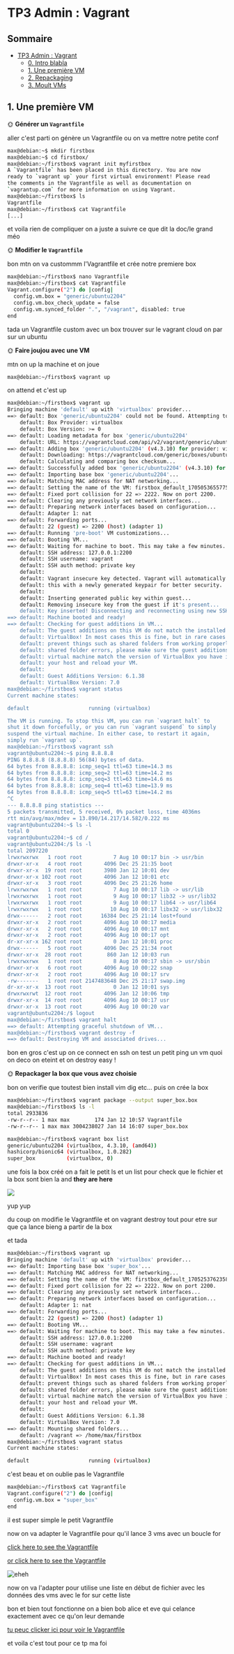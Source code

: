 # TP3 Admin : Vagrant


## Sommaire

- [TP3 Admin : Vagrant](#tp3-admin--vagrant)
  - [0. Intro blabla](#0-intro-blabla)
  - [1. Une première VM](#1-une-première-vm)
  - [2. Repackaging](#2-repackaging)
  - [3. Moult VMs](#3-moult-vms)

## 1. Une première VM

🌞 **Générer un `Vagrantfile`**

aller c'est parti on génère un Vagrantfile ou on va mettre notre petite conf 

```bash
max@debian:~$ mkdir firstbox
max@debian:~$ cd firstbox/
max@debian:~/firstbox$ vagrant init myfirstbox
A `Vagrantfile` has been placed in this directory. You are now
ready to `vagrant up` your first virtual environment! Please read
the comments in the Vagrantfile as well as documentation on
`vagrantup.com` for more information on using Vagrant.
max@debian:~/firstbox$ ls
Vagrantfile
max@debian:~/firstbox$ cat Vagrantfile
[...]
```

et voila rien de compliquer on a juste a suivre ce que dit la doc/le grand méo

🌞 **Modifier le `Vagrantfile`**

bon mtn on va custommm l'Vagrantfile et crée notre premiere box

```bash
max@debian:~/firstbox$ nano Vagrantfile 
max@debian:~/firstbox$ cat Vagrantfile 
Vagrant.configure("2") do |config|
  config.vm.box = "generic/ubuntu2204"
  config.vm.box_check_update = false 
  config.vm.synced_folder ".", "/vagrant", disabled: true
end
```

tada un Vagrantfile custom avec un box trouver sur le vagrant cloud on par sur un ubuntu

🌞 **Faire joujou avec une VM**

mtn on up la machine et on joue

```bash
max@debian:~/firstbox$ vagrant up
```
on attend et c'est up

```bash
max@debian:~/firstbox$ vagrant up
Bringing machine 'default' up with 'virtualbox' provider...
==> default: Box 'generic/ubuntu2204' could not be found. Attempting to find and install...
    default: Box Provider: virtualbox
    default: Box Version: >= 0
==> default: Loading metadata for box 'generic/ubuntu2204'
    default: URL: https://vagrantcloud.com/api/v2/vagrant/generic/ubuntu2204
==> default: Adding box 'generic/ubuntu2204' (v4.3.10) for provider: virtualbox (amd64)
    default: Downloading: https://vagrantcloud.com/generic/boxes/ubuntu2204/versions/4.3.10/providers/virtualbox/amd64/vagrant.box
    default: Calculating and comparing box checksum...
==> default: Successfully added box 'generic/ubuntu2204' (v4.3.10) for 'virtualbox (amd64)'!
==> default: Importing base box 'generic/ubuntu2204'...
==> default: Matching MAC address for NAT networking...
==> default: Setting the name of the VM: firstbox_default_1705053655775_50086
==> default: Fixed port collision for 22 => 2222. Now on port 2200.
==> default: Clearing any previously set network interfaces...
==> default: Preparing network interfaces based on configuration...
    default: Adapter 1: nat
==> default: Forwarding ports...
    default: 22 (guest) => 2200 (host) (adapter 1)
==> default: Running 'pre-boot' VM customizations...
==> default: Booting VM...
==> default: Waiting for machine to boot. This may take a few minutes...
    default: SSH address: 127.0.0.1:2200
    default: SSH username: vagrant
    default: SSH auth method: private key
    default: 
    default: Vagrant insecure key detected. Vagrant will automatically replace
    default: this with a newly generated keypair for better security.
    default: 
    default: Inserting generated public key within guest...
    default: Removing insecure key from the guest if it's present...
    default: Key inserted! Disconnecting and reconnecting using new SSH key...
==> default: Machine booted and ready!
==> default: Checking for guest additions in VM...
    default: The guest additions on this VM do not match the installed version of
    default: VirtualBox! In most cases this is fine, but in rare cases it can
    default: prevent things such as shared folders from working properly. If you see
    default: shared folder errors, please make sure the guest additions within the
    default: virtual machine match the version of VirtualBox you have installed on
    default: your host and reload your VM.
    default: 
    default: Guest Additions Version: 6.1.38
    default: VirtualBox Version: 7.0
max@debian:~/firstbox$ vagrant status
Current machine states:

default                   running (virtualbox)

The VM is running. To stop this VM, you can run `vagrant halt` to
shut it down forcefully, or you can run `vagrant suspend` to simply
suspend the virtual machine. In either case, to restart it again,
simply run `vagrant up`.
max@debian:~/firstbox$ vagrant ssh
vagrant@ubuntu2204:~$ ping 8.8.8.8
PING 8.8.8.8 (8.8.8.8) 56(84) bytes of data.
64 bytes from 8.8.8.8: icmp_seq=1 ttl=63 time=14.3 ms
64 bytes from 8.8.8.8: icmp_seq=2 ttl=63 time=14.2 ms
64 bytes from 8.8.8.8: icmp_seq=3 ttl=63 time=14.6 ms
64 bytes from 8.8.8.8: icmp_seq=4 ttl=63 time=13.9 ms
64 bytes from 8.8.8.8: icmp_seq=5 ttl=63 time=14.2 ms
^C
--- 8.8.8.8 ping statistics ---
5 packets transmitted, 5 received, 0% packet loss, time 4036ms
rtt min/avg/max/mdev = 13.890/14.217/14.582/0.222 ms
vagrant@ubuntu2204:~$ ls -l
total 0
vagrant@ubuntu2204:~$ cd /
vagrant@ubuntu2204:/$ ls -l
total 2097220
lrwxrwxrwx   1 root root          7 Aug 10 00:17 bin -> usr/bin
drwxr-xr-x   4 root root       4096 Dec 25 21:35 boot
drwxr-xr-x  19 root root       3980 Jan 12 10:01 dev
drwxr-xr-x 102 root root       4096 Jan 12 10:01 etc
drwxr-xr-x   3 root root       4096 Dec 25 21:26 home
lrwxrwxrwx   1 root root          7 Aug 10 00:17 lib -> usr/lib
lrwxrwxrwx   1 root root          9 Aug 10 00:17 lib32 -> usr/lib32
lrwxrwxrwx   1 root root          9 Aug 10 00:17 lib64 -> usr/lib64
lrwxrwxrwx   1 root root         10 Aug 10 00:17 libx32 -> usr/libx32
drwx------   2 root root      16384 Dec 25 21:14 lost+found
drwxr-xr-x   2 root root       4096 Aug 10 00:17 media
drwxr-xr-x   2 root root       4096 Aug 10 00:17 mnt
drwxr-xr-x   2 root root       4096 Aug 10 00:17 opt
dr-xr-xr-x 162 root root          0 Jan 12 10:01 proc
drwx------   5 root root       4096 Dec 25 21:34 root
drwxr-xr-x  28 root root        860 Jan 12 10:03 run
lrwxrwxrwx   1 root root          8 Aug 10 00:17 sbin -> usr/sbin
drwxr-xr-x   6 root root       4096 Aug 10 00:22 snap
drwxr-xr-x   2 root root       4096 Aug 10 00:17 srv
-rw-------   1 root root 2147483648 Dec 25 21:17 swap.img
dr-xr-xr-x  13 root root          0 Jan 12 10:01 sys
drwxrwxrwt  12 root root       4096 Jan 12 10:06 tmp
drwxr-xr-x  14 root root       4096 Aug 10 00:17 usr
drwxr-xr-x  13 root root       4096 Aug 10 00:20 var
vagrant@ubuntu2204:/$ logout
max@debian:~/firstbox$ vagrant halt
==> default: Attempting graceful shutdown of VM...
max@debian:~/firstbox$ vagrant destroy -f
==> default: Destroying VM and associated drives...
```

bon en gros c'est up on ce connect en ssh on test un petit ping un vm quoi on deco on eteint et on destroy easy !

🌞 **Repackager la box que vous avez choisie**

bon on verifie que toutest bien install vim dig etc... puis on crée la box

```bash
max@debian:~/firstbox$ vagrant package --output super_box.box
max@debian:~/firstbox$ ls -l
total 2933836
-rw-r--r-- 1 max max        174 Jan 12 10:57 Vagrantfile
-rw-r--r-- 1 max max 3004238027 Jan 14 16:07 super_box.box

max@debian:~/firstbox$ vagrant box list
generic/ubuntu2204 (virtualbox, 4.3.10, (amd64))
hashicorp/bionic64 (virtualbox, 1.0.282)
super_box          (virtualbox, 0)
```

une fois la box créé on a fait le petit ls et un list pour check que le fichier et la box sont bien la and **they are here**

![](/TP-s-linux/TP-admin/TP-3/img/ok.gif)

yup yup

du coup on modifie le Vagrantfile et on vagrant destroy tout pour etre sur que ça lance bieng a partir de la box

et tada

```bash
max@debian:~/firstbox$ vagrant up
Bringing machine 'default' up with 'virtualbox' provider...
==> default: Importing base box 'super_box'...
==> default: Matching MAC address for NAT networking...
==> default: Setting the name of the VM: firstbox_default_1705253762358_57236
==> default: Fixed port collision for 22 => 2222. Now on port 2200.
==> default: Clearing any previously set network interfaces...
==> default: Preparing network interfaces based on configuration...
    default: Adapter 1: nat
==> default: Forwarding ports...
    default: 22 (guest) => 2200 (host) (adapter 1)
==> default: Booting VM...
==> default: Waiting for machine to boot. This may take a few minutes...
    default: SSH address: 127.0.0.1:2200
    default: SSH username: vagrant
    default: SSH auth method: private key
==> default: Machine booted and ready!
==> default: Checking for guest additions in VM...
    default: The guest additions on this VM do not match the installed version of
    default: VirtualBox! In most cases this is fine, but in rare cases it can
    default: prevent things such as shared folders from working properly. If you see
    default: shared folder errors, please make sure the guest additions within the
    default: virtual machine match the version of VirtualBox you have installed on
    default: your host and reload your VM.
    default: 
    default: Guest Additions Version: 6.1.38
    default: VirtualBox Version: 7.0
==> default: Mounting shared folders...
    default: /vagrant => /home/max/firstbox
max@debian:~/firstbox$ vagrant status
Current machine states:

default                   running (virtualbox)
```

c'est beau et on oublie pas le Vagrantfile

```bash
max@debian:~/firstbox$ cat Vagrantfile 
Vagrant.configure("2") do |config|
  config.vm.box = "super_box"
end
```

il est super simple le petit Vagrantfile 

now on va adapter le Vagrantfile pour qu'il lance 3 vms avec un boucle for 

[click here to see the Vagrantfile](https://www.youtube.com/watch?v=dQw4w9WgXcQ&pp=ygUJcmljayByb2xs)



[or click here to see the Vagrantfile](/TP-s-linux/TP-admin/TP-3/Vagrantfile-3A)


![eheh](/TP-s-linux/TP-admin/TP-3/img/ehe.gif)

now on va l'adapter pour utilise une liste en début de fichier avec les données des vms avec le for sur cette liste

bon et bien tout fonctionne on a bien bob alice et eve qui celance exactement avec ce qu'on leur demande

[tu peuc clicker ici pour voir le Vagrantfile](/TP-s-linux/TP-admin/TP-3/Vagrantfile-3B)

et voila c'est tout pour ce tp ma foi 

